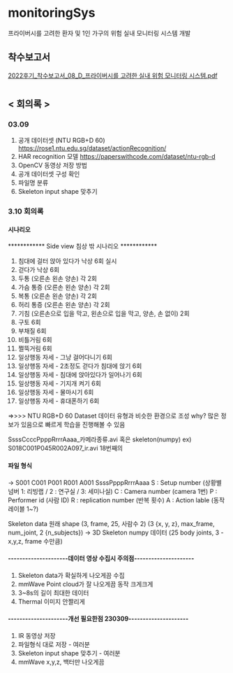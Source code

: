 # monitoringSys #
프라이버시를 고려한 환자 및 1인 가구의 위험 실내 모니터링 시스템 개발

## 착수보고서 ##
[2022후기_착수보고서_08_D_프라이버시를 고려한 실내 위험 모니터링 시스템.pdf](https://github.com/ashjang/monitoringSys/files/10928674/2022._._08_D_.pdf)


#
## < 회의록 > ##
### 03.09 ###
1. 공개 데이터셋 (NTU RGB+D 60) https://rose1.ntu.edu.sg/dataset/actionRecognition/
2. HAR recognition 모델 https://paperswithcode.com/dataset/ntu-rgb-d
3. OpenCV 동영상 저장 방법 
4. 공개 데이터셋 구성  확인
5. 파일명 분류 
6. Skeleton input shape 맞추기


### 3.10 회의록 ###
#### 시나리오 ####
************ Side view 침상 밖 시나리오 ************  
1. 침대에 걸터 앉아 있다가 낙상 6회 실시
2. 걷다가 낙상 6회
3. 두통 (오른손 왼손 양손) 각 2회
4. 가슴 통증 (오른손 왼손 양손) 각 2회
5. 복통 (오른손 왼손 양손) 각 2회
6. 허리 통증 (오른손 왼손 양손) 각 2회
7. 기침 (오른손으로 입을 막고, 왼손으로 입을 막고, 양손, 손 없이) 2회
8. 구토 6회
9. 부채질 6회
10. 비틀거림 6회
11. 쩔뚝거림 6회
12. 일상행동 자세 - 그냥 걸어다니기 6회
13. 일상행동 자세 - 2초정도 걷다가 침대에 앉기 6회
14. 일상행동 자세 - 침대에 앉아있다가 일어나기 6회
15. 일상행동 자세 - 기지개 켜기 6회
16. 일상행동 자세 - 물마시기 6회
17. 일상행동 자세 - 휴대폰하기 6회

 =>>>> NTU RGB+D 60 Dataset 데이터 유형과 비슷한 환경으로 조성
 why? 많은 정보가 있음으로 빠르게 학습을 진행해볼 수 있음
 
 SsssCcccPpppRrrrAaaa_카메라종류.avi 혹은 skeleton(numpy)
 ex) S018C001P045R002A097_ir.avi
 18번째의
 
#### 파일 형식 ####
-> S001 C001 P001 R001 A001
SsssPpppRrrrAaaa
S : Setup number (상황별 넘버 1: 리빙랩 / 2 : 연구실 / 3: 세미나실)
C : Camera number (camera 1번)
P : Performer id (사람 ID)
R : replication number (반복 횟수)
A : Action lable (동작 레이블 1~?)

Skeleton data
원래 shape (3, frame, 25, 사람수 2)
(3 {x, y, z}, max_frame, num_joint, 2 {n_subjects})
-> 3D Skeleton numpy 데이터 (25 body joints, 3 - x,y,z, frame 수만큼)


#### ---------------------데이터 영상 수집시 주의점--------------------- ####
1. Skeleton data가 확실하게 나오게끔 수집
2. mmWave Point cloud가 잘 나오게끔 동작 크게크게
3. 3~8s의 길이 최대한 데이터
4. Thermal 이미지 안짤리게

#### ---------------------개선 필요한점 230309--------------------- ####
1. IR 동영상 저장
2. 파일형식 대로 저장 - 여러분
3. Skeleton input shape 맞추기 - 여러분
4. mmWave x,y,z, 백터만 나오게끔
